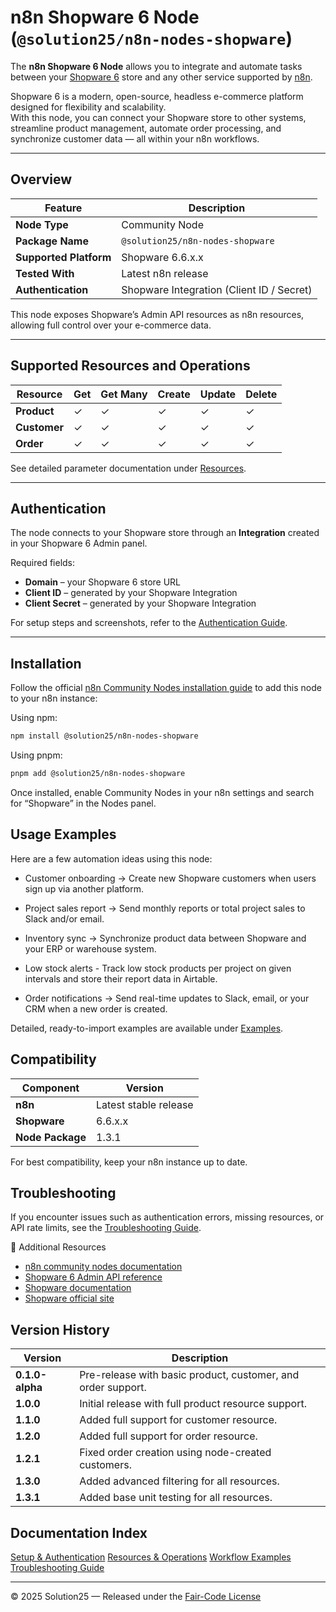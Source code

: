 # n8n Shopware 6 Node (`@solution25/n8n-nodes-shopware`)

The **n8n Shopware 6 Node** allows you to integrate and automate tasks between your [Shopware 6](https://www.shopware.com) store and any other service supported by [n8n](https://n8n.io/).  

Shopware 6 is a modern, open-source, headless e-commerce platform designed for flexibility and scalability.  
With this node, you can connect your Shopware store to other systems, streamline product management, automate order processing, and synchronize customer data — all within your n8n workflows.

---

## Overview

| Feature | Description |
|----------|--------------|
| **Node Type** | Community Node |
| **Package Name** | `@solution25/n8n-nodes-shopware` |
| **Supported Platform** | Shopware 6.6.x.x |
| **Tested With** | Latest n8n release |
| **Authentication** | Shopware Integration (Client ID / Secret) |

This node exposes Shopware’s Admin API resources as n8n resources, allowing full control over your e-commerce data.

---

## Supported Resources and Operations

| Resource | Get | Get Many | Create | Update | Delete |
|----------|-----|----------|--------|--------|--------|
| **Product** | ✓ | ✓ | ✓ | ✓ | ✓ |
| **Customer** | ✓ | ✓ | ✓ | ✓ | ✓ |
| **Order** | ✓ | ✓ | ✓ | ✓ | ✓ |

See detailed parameter documentation under [Resources](resources/products.md).

---

## Authentication

The node connects to your Shopware store through an **Integration** created in your Shopware 6 Admin panel.  

Required fields:
- **Domain** – your Shopware 6 store URL  
- **Client ID** – generated by your Shopware Integration  
- **Client Secret** – generated by your Shopware Integration  

For setup steps and screenshots, refer to the [Authentication Guide](setup/authentication.md).

---

## Installation

Follow the official [n8n Community Nodes installation guide](https://docs.n8n.io/integrations/community-nodes/installation/) to add this node to your n8n instance:

Using npm:

```bash
npm install @solution25/n8n-nodes-shopware
```

Using pnpm:

```bash
pnpm add @solution25/n8n-nodes-shopware
```

Once installed, enable Community Nodes in your n8n settings and search for “Shopware” in the Nodes panel.

## Usage Examples

Here are a few automation ideas using this node:

- Customer onboarding → Create new Shopware customers when users sign up via another platform.

- Project sales report → Send monthly reports or total project sales to Slack and/or email.

- Inventory sync → Synchronize product data between Shopware and your ERP or warehouse system.

- Low stock alerts - Track low stock products per project on given intervals and store their report data in Airtable.

- Order notifications → Send real-time updates to Slack, email, or your CRM when a new order is created.

Detailed, ready-to-import examples are available under [Examples](examples/low-stock-alert.md).

## Compatibility

| Component | Version |
|-----------|---------|
| **n8n**	| Latest stable release |
| **Shopware** | 6.6.x.x |
| **Node Package** | 1.3.1 |

For best compatibility, keep your n8n instance up to date.

## Troubleshooting

If you encounter issues such as authentication errors, missing resources, or API rate limits, see the [Troubleshooting Guide](troubleshooting.md).

🔗 Additional Resources

* [n8n community nodes documentation](https://docs.n8n.io/integrations/#community-nodes)
* [Shopware 6 Admin API reference](https://shopware.stoplight.io/docs/admin-api/twpxvnspkg3yu-quick-start-guide)
* [Shopware documentation](https://docs.shopware.com)
* [Shopware official site](https://www.shopware.com)

## Version History

| Version         | Description                                                  |
| --------------- | ------------------------------------------------------------ |
| **0.1.0-alpha** | Pre-release with basic product, customer, and order support. |
| **1.0.0**       | Initial release with full product resource support.          |
| **1.1.0**       | Added full support for customer resource.                    |
| **1.2.0**       | Added full support for order resource.                       |
| **1.2.1**       | Fixed order creation using node-created customers.           |
| **1.3.0**       | Added advanced filtering for all resources.                  |
| **1.3.1**       | Added base unit testing for all resources.                   |

## Documentation Index

[Setup & Authentication](setup/authentication.md)
[Resources & Operations](resources/products.md)
[Workflow Examples](examples/low-stock-alert.md)
[Troubleshooting Guide](troubleshooting.md)

---

© 2025 Solution25 — Released under the [Fair-Code License](https://faircode.io/)
